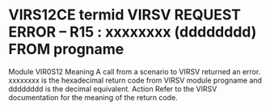 # VIRS12CE termid VIRSV REQUEST ERROR – R15 : xxxxxxxx (dddddddd) FROM progname
Module
    VIR0S12
Meaning
    A call from a scenario to VIRSV returned an error. xxxxxxxx is the hexadecimal return code from VIRSV module progname and dddddddd is the decimal equivalent.
Action
    Refer to the VIRSV documentation for the meaning of the return code.
